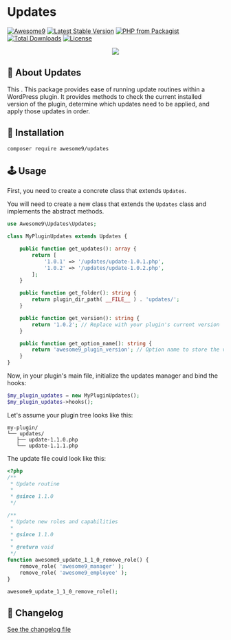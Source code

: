 # Updates

[![Awesome9](https://img.shields.io/badge/Awesome-9-brightgreen)](https://awesome9.co)
[![Latest Stable Version](https://poser.pugx.org/awesome9/updates/v/stable)](https://packagist.org/packages/awesome9/updates)
[![PHP from Packagist](https://img.shields.io/packagist/php-v/awesome9/updates.svg)](https://packagist.org/packages/awesome9/updates)
[![Total Downloads](https://poser.pugx.org/awesome9/updates/downloads)](https://packagist.org/packages/awesome9/updates)
[![License](https://poser.pugx.org/awesome9/updates/license)](https://packagist.org/packages/awesome9/updates)

<p align="center">
	<img src="https://img.icons8.com/nolan/256/approve-and-update.png"/>
</p>

## 📃 About Updates

This  .
This package provides ease of running update routines within a WordPress plugin. It provides methods to check the current installed version of the plugin, determine which updates need to be applied, and apply those updates in order.


## 💾 Installation

``` bash
composer require awesome9/updates
```

## 🕹 Usage

First, you need to create a concrete class that extends `Updates`.

You will need to create a new class that extends the `Updates` class and implements the abstract methods.

```php
use Awesome9\Updates\Updates;

class MyPluginUpdates extends Updates {

    public function get_updates(): array {
        return [
            '1.0.1' => '/updates/update-1.0.1.php',
            '1.0.2' => '/updates/update-1.0.2.php',
        ];
    }

    public function get_folder(): string {
        return plugin_dir_path( __FILE__ ) . 'updates/';
    }

    public function get_version(): string {
        return '1.0.2'; // Replace with your plugin's current version
    }

    public function get_option_name(): string {
        return 'awesome9_plugin_version'; // Option name to store the version in the database
    }
}
```

Now, in your plugin's main file, initialize the updates manager and bind the hooks:

```php
$my_plugin_updates = new MyPluginUpdates();
$my_plugin_updates->hooks();
```

Let's assume your plugin tree looks like this:

```
my-plugin/
└── updates/
   ├── update-1.1.0.php
   └── update-1.1.1.php
```

The update file could look like this:

```php
<?php
/**
 * Update routine
 *
 * @since 1.1.0
 */

/**
 * Update new roles and capabilities
 *
 * @since 1.1.0
 *
 * @return void
 */
function awesome9_update_1_1_0_remove_role() {
	remove_role( 'awesome9_manager' );
	remove_role( 'awesome9_employee' );
}

awesome9_update_1_1_0_remove_role();

```

## 📖 Changelog

[See the changelog file](./CHANGELOG.md)

